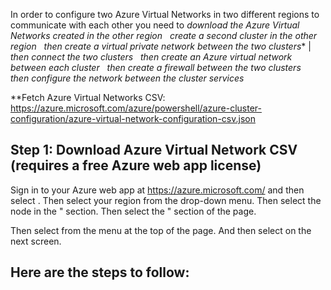 In order to configure two Azure Virtual Networks in two different regions to communicate with each other you need to   *download the Azure Virtual Networks created in the other region* 
      *create a second cluster in the other region* 
      *then create a virtual private network between the two clusters** | 
      *then connect the two clusters* 
      *then create an Azure virtual network between each cluster* 
      *then create a firewall between the two clusters* 
      *then configure the network between the cluster services* 
      

**Fetch Azure Virtual Networks CSV: https://azure.microsoft.com/azure/powershell/azure-cluster-configuration/azure-virtual-network-configuration-csv.json

## Step 1: Download Azure Virtual Network CSV (requires a free Azure web app license)
Sign in to your Azure web app at https://azure.microsoft.com/ and then select <Azure portal name>. Then select your region from the <Region name> drop-down menu. Then select the <Region> node in the <Virtual networks>" section. Then select the <Virtual networks>" section of the page.

Then select <Download as CSV> from the menu at the top of the page. And then select <Download CSV> on the next screen.

Here are the steps to follow:
---------------
